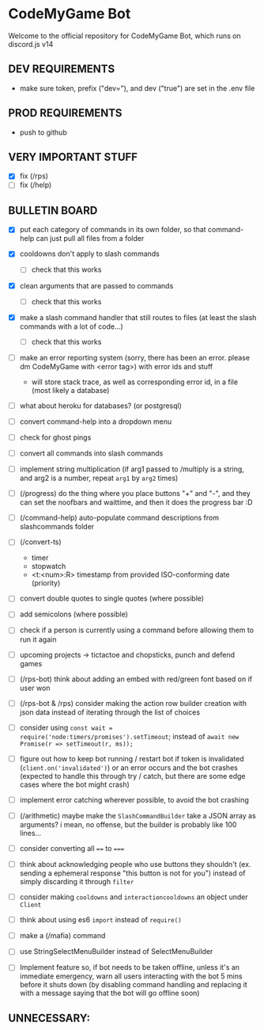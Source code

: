# CodeMyGame Bot
Welcome to the official repository for CodeMyGame Bot, which runs on discord.js v14

## DEV REQUIREMENTS
- make sure token, prefix ("dev="), and dev ("true") are set in the .env file

## PROD REQUIREMENTS
- push to github

## VERY IMPORTANT STUFF
- [x] fix (/rps)
- [ ] fix (/help)

## BULLETIN BOARD
- [x] put each category of commands in its own folder, so that command-help can just pull all files from a folder

- [x] cooldowns don't apply to slash commands
    - [ ] check that this works

- [x] clean arguments that are passed to commands
    - [ ] check that this works

- [x] make a slash command handler that still routes to files (at least the slash commands with a lot of code...)
    - [ ] check that this works

- [ ] make an error reporting system (sorry, there has been an error. please dm CodeMyGame with \<error tag\>) with error ids and stuff
    - will store stack trace, as well as corresponding error id, in a file (most likely a database)

- [ ] what about heroku for databases? (or postgresql)

- [ ] convert command-help into a dropdown menu

- [ ] check for ghost pings

- [ ] convert all commands into slash commands

- [ ] implement string multiplication (if arg1 passed to /multiply is a string, and arg2 is a number, repeat `arg1` by `arg2` times)

- [ ] (/progress) do the thing where you place buttons "+" and "-", and they can set the noofbars and waittime, and then it does the progress bar :D

- [ ] (/command-help) auto-populate command descriptions from slashcommands folder

- [ ] (/convert-ts)
    - timer 
    - stopwatch
    - \<t:\<num\>:R\> timestamp from provided ISO-conforming date (priority)

- [ ] convert double quotes to single quotes (where possible)
- [ ] add semicolons (where possible)
- [ ] check if a person is currently using a command before allowing them to run it again
- [ ] upcoming projects -> tictactoe and chopsticks, punch and defend games
- [ ] (/rps-bot) think about adding an embed with red/green font based on if user won
- [ ] (/rps-bot & /rps) consider making the action row builder creation with json data instead of iterating through the list of choices
- [ ] consider using `const wait = require('node:timers/promises').setTimeout`; instead of `await new Promise(r => setTimeout(r, ms));`
- [ ] figure out how to keep bot running / restart bot if token is invalidated (`client.on('invalidated')`) or an error occurs and the bot crashes (expected to handle this through try / catch, but there are some edge cases where the bot might crash)
- [ ] implement error catching wherever possible, to avoid the bot crashing
- [ ] (/arithmetic) maybe make the `SlashCommandBuilder` take a JSON array as arguments? i mean, no offense, but the builder is probably like 100 lines...
- [ ] consider converting all `==` to `===`
- [ ] think about acknowledging people who use buttons they shouldn't (ex. sending a ephemeral response "this button is not for you") instead of simply discarding it through `filter`
- [ ] consider making `cooldowns` and `interactioncooldowns` an object under `Client`
- [ ] think about using es6 `import` instead of `require()`
- [ ] make a (/mafia) command
- [ ] use StringSelectMenuBuilder instead of SelectMenuBuilder
- [ ] Implement feature so, if bot needs to be taken offline, unless it's an immediate emergency, warn all users interacting with the bot 5 mins before it shuts down (by disabling command handling and replacing it with a message saying that the bot will go offline soon)

## UNNECESSARY:
<!-- /*
* unnecessary dependencies for now
- "chalk": "^4.1.1",
        "ffmpeg-static": "^4.4.0",
        "libsodium-wrappers": "^0.7.9",
        "sequelize": "^6.6.5",
        "sqlite3": "^4.2.0"

*/ -->